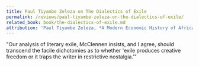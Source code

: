 ```yaml
---
title: Paul Tiyambe Zeleza on The Dialectics of Exile
permalink: /reviews/paul-tiyambe-zeleza-on-the-dialectics-of-exile/
related_book: book/the-dialectics-of-exile.md
attribution: 'Paul Tiyambe Zeleza, *A Modern Economic History of Africa*'
---
```

"Our analysis of literary exile, McClennen insists, and I agree, should transcend the facile dichotomies as to whether 'exile produces creative freedom or it traps the writer in restrictive nostalgia.'"
